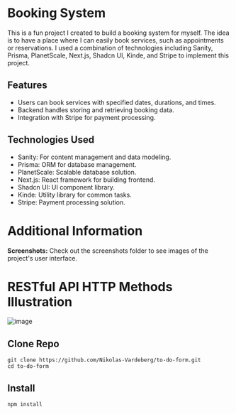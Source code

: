 # Booking System

This is a fun project I created to build a booking system for myself. The idea is to have a place where I can easily book services, such as appointments or reservations. I used a combination of technologies including Sanity, Prisma, PlanetScale, Next.js, Shadcn UI, Kinde, and Stripe to implement this project.

## Features

- Users can book services with specified dates, durations, and times.
- Backend handles storing and retrieving booking data.
- Integration with Stripe for payment processing.

## Technologies Used

- Sanity: For content management and data modeling.
- Prisma: ORM for database management.
- PlanetScale: Scalable database solution.
- Next.js: React framework for building frontend.
- Shadcn UI: UI component library.
- Kinde: Utility library for common tasks.
- Stripe: Payment processing solution.

# Additional Information

**Screenshots:** Check out the screenshots folder to see images of the project's user interface.

# RESTful API HTTP Methods Illustration

![image](https://github.com/Nikolas-Vardeberg/to-do-form/assets/156543836/a6bb85ac-9026-483b-b4ef-c4da4bd4744b)




## Clone Repo

```
git clone https://github.com/Nikolas-Vardeberg/to-do-form.git
cd to-do-form
```

## Install 

```
npm install
```


